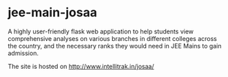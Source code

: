 # jee-main-josaa
A highly user-friendly flask web application to help students view comprehensive analyses on various branches in different colleges across the country, and the necessary ranks they would need in JEE Mains to gain admission.

The site is hosted on http://www.intellitrak.in/josaa/
